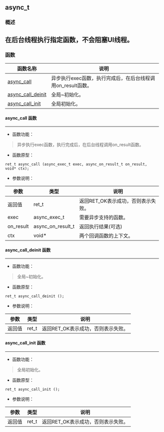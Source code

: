 ## async\_t
### 概述
在后台线程执行指定函数，不会阻塞UI线程。
----------------------------------
### 函数
<p id="async_t_methods">

| 函数名称 | 说明 | 
| -------- | ------------ | 
| <a href="#async_t_async_call">async\_call</a> | 异步执行exec函数，执行完成后，在后台线程调用on_result函数。 |
| <a href="#async_t_async_call_deinit">async\_call\_deinit</a> | 全局~初始化。 |
| <a href="#async_t_async_call_init">async\_call\_init</a> | 全局初始化。 |
#### async\_call 函数
-----------------------

* 函数功能：

> <p id="async_t_async_call">异步执行exec函数，执行完成后，在后台线程调用on_result函数。

* 函数原型：

```
ret_t async_call (async_exec_t exec, async_on_result_t on_result, void* ctx);
```

* 参数说明：

| 参数 | 类型 | 说明 |
| -------- | ----- | --------- |
| 返回值 | ret\_t | 返回RET\_OK表示成功，否则表示失败。 |
| exec | async\_exec\_t | 需要异步支持的函数。 |
| on\_result | async\_on\_result\_t | 返回执行结果(可选) |
| ctx | void* | 两个回调函数的上下文。 |
#### async\_call\_deinit 函数
-----------------------

* 函数功能：

> <p id="async_t_async_call_deinit">全局~初始化。

* 函数原型：

```
ret_t async_call_deinit ();
```

* 参数说明：

| 参数 | 类型 | 说明 |
| -------- | ----- | --------- |
| 返回值 | ret\_t | 返回RET\_OK表示成功，否则表示失败。 |
#### async\_call\_init 函数
-----------------------

* 函数功能：

> <p id="async_t_async_call_init">全局初始化。

* 函数原型：

```
ret_t async_call_init ();
```

* 参数说明：

| 参数 | 类型 | 说明 |
| -------- | ----- | --------- |
| 返回值 | ret\_t | 返回RET\_OK表示成功，否则表示失败。 |
